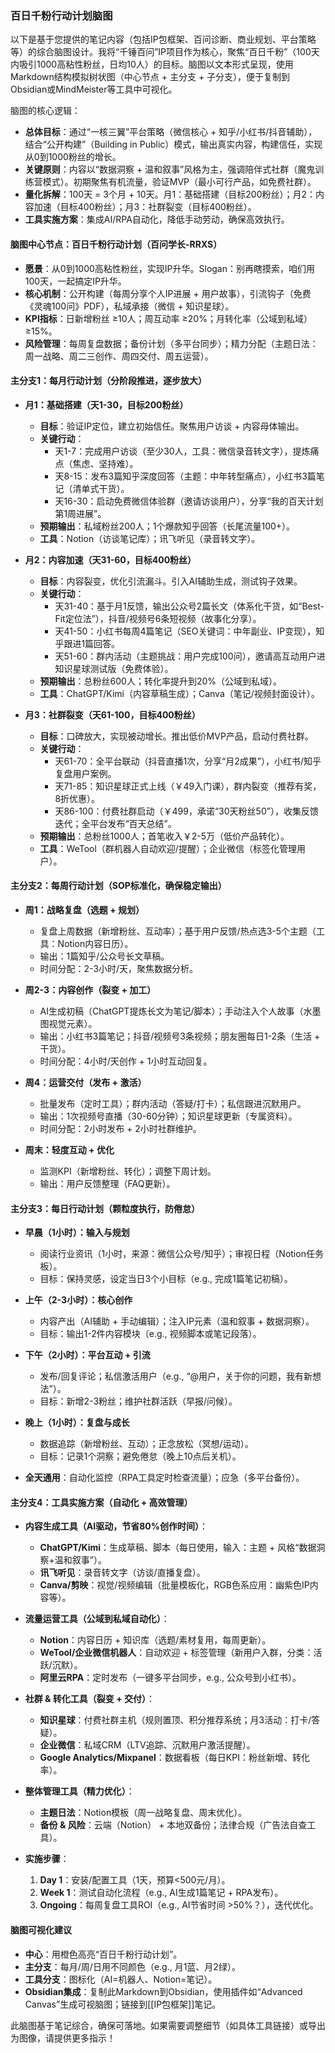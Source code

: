 ### 百日千粉行动计划脑图

以下是基于您提供的笔记内容（包括IP包框架、百问诊断、商业规划、平台策略等）的综合脑图设计。我将“千锤百问”IP项目作为核心，聚焦“百日千粉”（100天内吸引1000高粘性粉丝，日均10人）的目标。脑图以文本形式呈现，使用Markdown结构模拟树状图（中心节点 + 主分支 + 子分支），便于复制到Obsidian或MindMeister等工具中可视化。

脑图的核心逻辑：
- **总体目标**：通过“一核三翼”平台策略（微信核心 + 知乎/小红书/抖音辅助），结合“公开构建”（Building in Public）模式，输出真实内容，构建信任，实现从0到1000粉丝的增长。
- **关键原则**：内容以“数据洞察 + 温和叙事”风格为主，强调陪伴式社群（魔鬼训练营模式）。初期聚焦有机流量，验证MVP（最小可行产品，如免费社群）。
- **量化拆解**：100天 = 3个月 + 10天。月1：基础搭建（目标200粉丝）；月2：内容加速（目标400粉丝）；月3：社群裂变（目标400粉丝）。
- **工具实施方案**：集成AI/RPA自动化，降低手动劳动，确保高效执行。

#### 脑图中心节点：**百日千粉行动计划（百问学长-RRXS）**
- **愿景**：从0到1000高粘性粉丝，实现IP升华。Slogan：别再瞎摸索，咱们用100天，一起搞定IP升华。
- **核心机制**：公开构建（每周分享个人IP进展 + 用户故事），引流钩子（免费《灵魂100问》PDF），私域承接（微信 + 知识星球）。
- **KPI指标**：日新增粉丝 ≥10人；周互动率 ≥20%；月转化率（公域到私域） ≥15%。
- **风险管理**：每周复盘数据；备份计划（多平台同步）；精力分配（主题日法：周一战略、周二三创作、周四交付、周五运营）。

#### 主分支1：**每月行动计划**（分阶段推进，逐步放大）
- **月1：基础搭建（天1-30，目标200粉丝）**
  - **目标**：验证IP定位，建立初始信任。聚焦用户访谈 + 内容母体输出。
  - **关键行动**：
    - 天1-7：完成用户访谈（至少30人，工具：微信录音转文字），提炼痛点（焦虑、坚持难）。
    - 天8-15：发布3篇知乎深度回答（主题：中年转型痛点），小红书3篇笔记（清单式干货）。
    - 天16-30：启动免费微信体验群（邀请访谈用户），分享“我的百天计划第1周进展”。
  - **预期输出**：私域粉丝200人；1个爆款知乎回答（长尾流量100+）。
  - **工具**：Notion（访谈笔记库）；讯飞听见（录音转文字）。

- **月2：内容加速（天31-60，目标400粉丝）**
  - **目标**：内容裂变，优化引流漏斗。引入AI辅助生成，测试钩子效果。
  - **关键行动**：
    - 天31-40：基于月1反馈，输出公众号2篇长文（体系化干货，如“Best-Fit定位法”），抖音/视频号6条短视频（故事化分享）。
    - 天41-50：小红书每周4篇笔记（SEO关键词：中年副业、IP变现），知乎跟进1篇回答。
    - 天51-60：群内活动（主题挑战：用户完成100问），邀请高互动用户进知识星球测试版（免费体验）。
  - **预期输出**：总粉丝600人；转化率提升到20%（公域到私域）。
  - **工具**：ChatGPT/Kimi（内容草稿生成）；Canva（笔记/视频封面设计）。

- **月3：社群裂变（天61-100，目标400粉丝）**
  - **目标**：口碑放大，实现被动增长。推出低价MVP产品，启动付费社群。
  - **关键行动**：
    - 天61-70：全平台联动（抖音直播1次，分享“月2成果”），小红书/知乎复盘用户案例。
    - 天71-85：知识星球正式上线（￥49入门课），群内裂变（推荐有奖，8折优惠）。
    - 天86-100：付费社群启动（￥499，承诺“30天粉丝50”），收集反馈迭代；全平台发布“百天总结”。
  - **预期输出**：总粉丝1000人；首笔收入￥2-5万（低价产品转化）。
  - **工具**：WeTool（群机器人自动欢迎/提醒）；企业微信（标签化管理用户）。

#### 主分支2：**每周行动计划**（SOP标准化，确保稳定输出）
- **周1：战略复盘（选题 + 规划）**
  - 复盘上周数据（新增粉丝、互动率）；基于用户反馈/热点选3-5个主题（工具：Notion内容日历）。
  - 输出：1篇知乎/公众号长文草稿。
  - 时间分配：2-3小时/天，聚焦数据分析。

- **周2-3：内容创作（裂变 + 加工）**
  - AI生成初稿（ChatGPT提炼长文为笔记/脚本）；手动注入个人故事（水墨图视觉元素）。
  - 输出：小红书3篇笔记；抖音/视频号3条视频；朋友圈每日1-2条（生活 + 干货）。
  - 时间分配：4小时/天创作 + 1小时互动回复。

- **周4：运营交付（发布 + 激活）**
  - 批量发布（定时工具）；群内活动（答疑/打卡）；私信跟进沉默用户。
  - 输出：1次视频号直播（30-60分钟）；知识星球更新（专属资料）。
  - 时间分配：2小时发布 + 2小时社群维护。

- **周末：轻度互动 + 优化**
  - 监测KPI（新增粉丝、转化）；调整下周计划。
  - 输出：用户反馈整理（FAQ更新）。

#### 主分支3：**每日行动计划**（颗粒度执行，防倦怠）
- **早晨（1小时）：输入与规划**
  - 阅读行业资讯（1小时，来源：微信公众号/知乎）；审视日程（Notion任务板）。
  - 目标：保持灵感，设定当日3个小目标（e.g., 完成1篇笔记初稿）。

- **上午（2-3小时）：核心创作**
  - 内容产出（AI辅助 + 手动编辑）；注入IP元素（温和叙事 + 数据洞察）。
  - 目标：输出1-2件内容模块（e.g., 视频脚本或笔记段落）。

- **下午（2小时）：平台互动 + 引流**
  - 发布/回复评论；私信激活用户（e.g., “@用户，关于你的问题，我有新想法”）。
  - 目标：新增2-3粉丝；维护社群活跃（早报/问候）。

- **晚上（1小时）：复盘与成长**
  - 数据追踪（新增粉丝、互动）；正念放松（冥想/运动）。
  - 目标：记录1个洞察；避免倦怠（晚上10点后关机）。

- **全天通用**：自动化监控（RPA工具定时检查流量）；应急（多平台备份）。

#### 主分支4：**工具实施方案**（自动化 + 高效管理）
- **内容生成工具（AI驱动，节省80%创作时间）**：
  - **ChatGPT/Kimi**：生成草稿、脚本（每日使用，输入：主题 + 风格“数据洞察+温和叙事”）。
  - **讯飞听见**：录音转文字（访谈/直播复盘）。
  - **Canva/剪映**：视觉/视频编辑（批量模板化，RGB色系应用：幽紫色IP内容等）。

- **流量运营工具（公域到私域自动化）**：
  - **Notion**：内容日历 + 知识库（选题/素材复用，每周更新）。
  - **WeTool/企业微信机器人**：自动欢迎 + 标签管理（新用户入群，分类：活跃/沉默）。
  - **阿里云RPA**：定时发布（一键多平台同步，e.g., 公众号到小红书）。

- **社群 & 转化工具（裂变 + 交付）**：
  - **知识星球**：付费社群主机（规则置顶、积分推荐系统；月3活动：打卡/答疑）。
  - **企业微信**：私域CRM（LTV追踪、沉默用户激活提醒）。
  - **Google Analytics/Mixpanel**：数据看板（每日KPI：粉丝新增、转化率）。

- **整体管理工具（精力优化）**：
  - **主题日法**：Notion模板（周一战略复盘、周末优化）。
  - **备份 & 风险**：云端（Notion） + 本地双备份；法律合规（广告法自查工具）。

- **实施步骤**：
  1. **Day 1**：安装/配置工具（1天，预算<500元/月）。
  2. **Week 1**：测试自动化流程（e.g., AI生成1篇笔记 + RPA发布）。
  3. **Ongoing**：每周复盘工具ROI（e.g., AI节省时间 >50%？），迭代优化。

#### 脑图可视化建议
- **中心**：用橙色高亮“百日千粉行动计划”。
- **主分支**：每月/周/日用不同颜色（e.g., 月1蓝、月2绿）。
- **工具分支**：图标化（AI=机器人、Notion=笔记）。
- **Obsidian集成**：复制此Markdown到Obsidian，使用插件如“Advanced Canvas”生成可视脑图；链接到[[IP包框架]]笔记。

此脑图基于笔记综合，确保可落地。如果需要调整细节（如具体工具链接）或导出为图像，请提供更多指示！